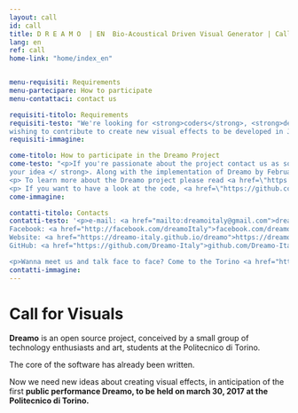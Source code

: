```yaml
---
layout: call
id: call
title: D R E A M O  | EN  Bio-Acoustical Driven Visual Generator | Call for Visuals
lang: en
ref: call
home-link: "home/index_en"


menu-requisiti: Requirements
menu-partecipare: How to participate
menu-contattaci: contact us

requisiti-titolo: Requirements
requisiti-testo: "We're looking for <strong>coders</strong>, <strong>designers</strong>, <strong>visual artists</strong> or <strong>passionate people</strong>
wishing to contribute to create new visual effects to be developed in Java within the <a href=\"https://processing.org\" ><em>Processing</em></a> processing software."
requisiti-immagine:

come-titolo: How to participate in the Dreamo Project
come-testo: "<p>If you're passionate about the project contact us as soon as possible and <strong> submit
your idea </ strong>. Along with the implementation of Dreamo by February 2017. </p>
<p> To learn more about the Dreamo project please read <a href=\"https://docs.google.com/document/d/1OZDLGxfbXZeDAKrvFt3UCfgj15zuz4HuL2U-3lGGjKE/edit?usp=sharing\"> this document. </a> </p>
<p> If you want to have a look at the code, <a href=\"https://github.com/Dreamo-Italy\"> this </a> is our GitHub page.</p>"
come-immagine:

contatti-titolo: Contacts
contatti-testo: '<p>e-mail: <a href="mailto:dreamoitaly@gmail.com">dreamoitaly@gmail.com</a><br>
Facebook: <a href="http://facebook.com/dreamoItaly">facebook.com/dreamoItaly</a><br>
Website: <a href="https://dreamo-italy.github.io/dreamo">https://dreamo-italy.github.io/dreamo</a><br>
GitHub: <a href="https://github.com/Dreamo-Italy">github.com/Dreamo-Italyy</a></p>

<p>Wanna meet us and talk face to face? Come to the Torino <a href="http://fablabtorino.org/">Fablab</a> on wednesdays afternoon.</p> '
contatti-immagine:
---
```


<h1>Call for Visuals</h1>
<p><b>Dreamo</b> is an open source project, conceived by a small group of technology enthusiasts and art, students at the Politecnico di Torino.</p>
<p> The core of the software has already been written. </p>
<p> Now we need new ideas about creating visual effects, in anticipation of the first <b> public performance </ b> Dreamo, to be held on march 30, 2017 at the Politecnico di Torino.
</p>

<!-- link github:
Se invece vuoi dare un'occhiata al codice, <a href="https://github.com/Dreamo-Italy"> questa </a> è la nostra pagina GitHub.
-->
